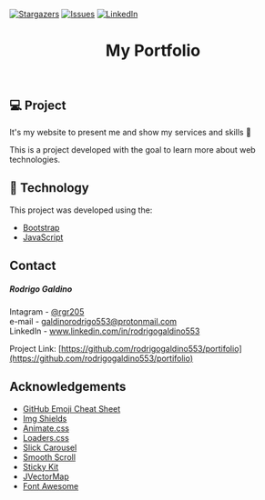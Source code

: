 <!-- PROJECT SHIELDS -->
<!--
*** I'm using markdown "reference style" links for readability.
*** Reference links are enclosed in brackets [ ] instead of parentheses ( ).
*** See the bottom of this document for the declaration of the reference variables
*** for contributors-url, forks-url, etc. This is an optional, concise syntax you may use.
*** https://www.markdownguide.org/basic-syntax/#reference-style-links
-->


[![Stargazers][stars-shield]][stars-url]
[![Issues][issues-shield]][issues-url]
[![LinkedIn][linkedin-shield]][linkedin-url]


<h1 align="center">
    My Portfolio
</h1>

<br>


## 💻 Project

It's my website to present me and show my services and skills 💜


This is a project developed with the goal to learn more about web technologies.


## 🚀 Technology

This project was developed using the:

- [Bootstrap](https://getbootstrap.com/)
- [JavaScript](https://www.javascript.com/)


<!-- CONTACT -->
## Contact

<h5>Rodrigo Galdino</h5>

Intagram - [@rgr205](https://instagram.com/rgr205) <br>
e-mail - galdinorodrigo553@protonmail.com<br>
LinkedIn - www.linkedin.com/in/rodrigogaldino553

Project Link: [https://github.com/rodrigogaldino553/portifolio](https://github.com/rodrigogaldino553/portifolio)



<!-- ACKNOWLEDGEMENTS -->
## Acknowledgements
* [GitHub Emoji Cheat Sheet](https://www.webpagefx.com/tools/emoji-cheat-sheet)
* [Img Shields](https://shields.io)
* [Animate.css](https://daneden.github.io/animate.css)
* [Loaders.css](https://connoratherton.com/loaders)
* [Slick Carousel](https://kenwheeler.github.io/slick)
* [Smooth Scroll](https://github.com/cferdinandi/smooth-scroll)
* [Sticky Kit](http://leafo.net/sticky-kit)
* [JVectorMap](http://jvectormap.com)
* [Font Awesome](https://fontawesome.com)


<!-- MARKDOWN LINKS & IMAGES -->
<!-- https://www.markdownguide.org/basic-syntax/#reference-style-links -->
[stars-shield]: https://img.shields.io/github/stars/rodrigogaldino553/portifolio.svg?style=for-the-badge
[stars-url]: https://github.com/rodrigogaldino553/stargazers
[issues-shield]: https://img.shields.io/github/issues/rodrigogaldino553/portifolio.svg?style=for-the-badge
[issues-url]: https://github.com/rodrigogaldino553/issues
[linkedin-shield]: https://img.shields.io/badge/-LinkedIn-black.svg?style=for-the-badge&logo=linkedin&colorB=555
[linkedin-url]: https://linkedin.com/in/rodrigogaldino553

